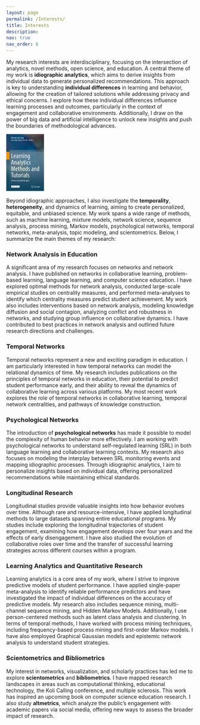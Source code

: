 ```yaml
---
layout: page
permalink: /Interests/
title: Interests
description:
nav: true
nav_order: 6
---
```


My research interests are interdisciplinary, focusing on the intersection of analytics, novel methods, open science, and education. A central theme of my work is **idiographic analytics**, which aims to derive insights from individual data to generate personalized recommendations. This approach is key to understanding **individual differences** in learning and behavior, allowing for the creation of tailored solutions while addressing privacy and ethical concerns. I explore how these individual differences influence learning processes and outcomes, particularly in the context of engagement and collaborative environments. Additionally, I draw on the power of big data and artificial intelligence to unlock new insights and push the boundaries of methodological advances.

<img src="/assets/img/labook.jpeg" style="width:20%;"/>

Beyond idiographic approaches, I also investigate the **temporality**, **heterogeneity**, and dynamics of learning, aiming to create personalized, equitable, and unbiased science. My work spans a wide range of methods, such as machine learning, mixture models, network science, sequence analysis, process mining, Markov models, psychological networks, temporal networks, meta-analysis, topic modeling, and scientometrics. Below, I summarize the main themes of my research:

### Network Analysis in Education
A significant area of my research focuses on networks and network analysis. I have published on networks in collaborative learning, problem-based learning, language learning, and computer science education. I have explored optimal methods for network analysis, conducted large-scale empirical studies on centrality measures, and performed meta-analyses to identify which centrality measures predict student achievement. My work also includes interventions based on network analysis, modeling knowledge diffusion and social contagion, analyzing conflict and robustness in networks, and studying group influence on collaborative dynamics. I have contributed to best practices in network analysis and outlined future research directions and challenges.

### Temporal Networks
Temporal networks represent a new and exciting paradigm in education. I am particularly interested in how temporal networks can model the relational dynamics of time. My research includes publications on the principles of temporal networks in education, their potential to predict student performance early, and their ability to reveal the dynamics of collaborative learning across various platforms. My most recent work explores the role of temporal networks in collaborative learning, temporal network centralities, and pathways of knowledge construction.

### Psychological Networks
The introduction of **psychological networks** has made it possible to model the complexity of human behavior more effectively. I am working with psychological networks to understand self-regulated learning (SRL) in both language learning and collaborative learning contexts. My research also focuses on modeling the interplay between SRL monitoring events and mapping idiographic processes. Through idiographic analytics, I aim to personalize insights based on individual data, offering personalized recommendations while maintaining ethical standards.

### Longitudinal Research
Longitudinal studies provide valuable insights into how behavior evolves over time. Although rare and resource-intensive, I have applied longitudinal methods to large datasets spanning entire educational programs. My studies include exploring the longitudinal trajectories of student engagement, examining how engagement develops over four years and the effects of early disengagement. I have also studied the evolution of collaborative roles over time and the transfer of successful learning strategies across different courses within a program.

### Learning Analytics and Quantitative Research
Learning analytics is a core area of my work, where I strive to improve predictive models of student performance. I have applied single-paper meta-analysis to identify reliable performance predictors and have investigated the impact of individual differences on the accuracy of predictive models. My research also includes sequence mining, multi-channel sequence mining, and Hidden Markov Models. Additionally, I use person-centered methods such as latent class analysis and clustering. In terms of temporal methods, I have worked with process mining techniques, including frequency-based process mining and first-order Markov models. I have also employed Graphical Gaussian models and epistemic network analysis to understand student strategies.

### Scientometrics and Bibliometrics
My interest in networks, visualization, and scholarly practices has led me to explore **scientometrics** and **bibliometrics**. I have mapped research landscapes in areas such as computational thinking, educational technology, the Koli Calling conference, and multiple sclerosis. This work has inspired an upcoming book on computer science education research. I also study **altmetrics**, which analyze the public’s engagement with academic papers via social media, offering new ways to assess the broader impact of research.
